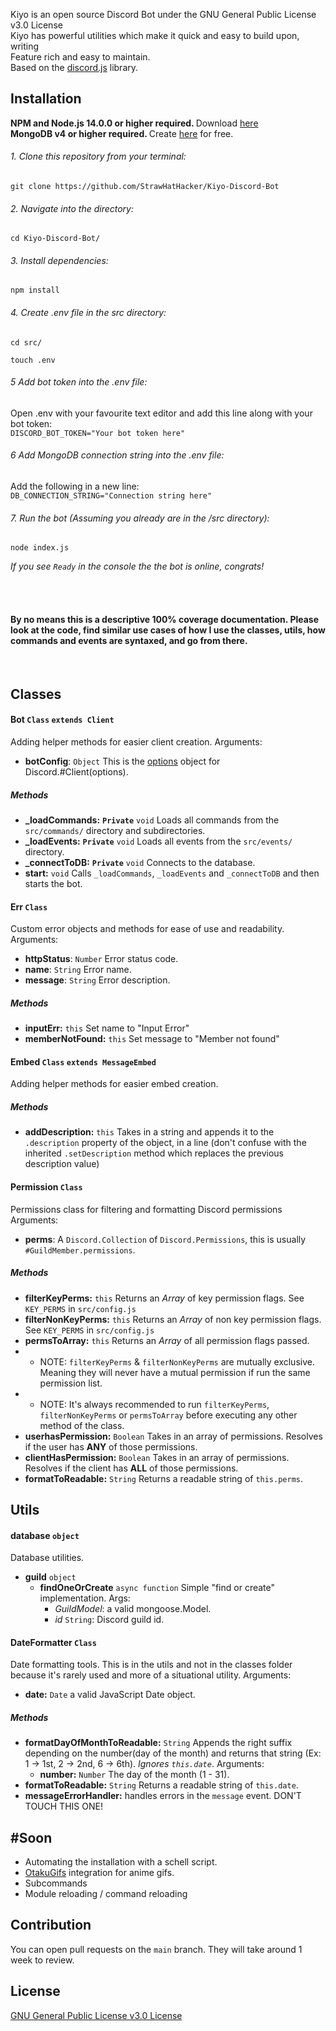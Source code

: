Kiyo is an open source Discord Bot under the GNU General Public License v3.0 License  <br/>
Kiyo has powerful utilities which make it quick and easy to build upon, writing  <br/>
Feature rich and easy to maintain. <br/>
Based on the [discord.js](https://github.com/discordjs/discord.js) library.

## Installation
<b> NPM and Node.js 14.0.0 or higher required. </b> Download [here](https://nodejs.org/) <br/>
<b> MongoDB v4 or higher required. </b> Create [here](https://docs.atlas.mongodb.com/getting-started) for free. 
###### 1. Clone this repository from your terminal:
```shell
git clone https://github.com/StrawHatHacker/Kiyo-Discord-Bot
```
###### 2. Navigate into the directory:
```shell
cd Kiyo-Discord-Bot/
```
###### 3. Install dependencies:
```shell
npm install
```
###### 4. Create .env file in the src directory:
```shell
cd src/
```
```shell
touch .env
```
###### 5 Add bot token into the .env file:
Open .env with your favourite text editor and add this line along with your bot token: <br/>
`DISCORD_BOT_TOKEN="Your bot token here"`
###### 6 Add MongoDB connection string into the .env file:
Add the following in a new line: <br/>
`DB_CONNECTION_STRING="Connection string here"`
###### 7. Run the bot (Assuming you already are in the /src directory):
```shell
node index.js 
```
*If you see `Ready` in the console the the bot is online, congrats!*

<br/><br/>
#### By no means this is a descriptive 100% coverage documentation. Please look at the code, find similar use cases of how I use the classes, utils, how commands and events are syntaxed, and go from there.
<br/>

## Classes
#### Bot `Class` `extends Client`
Adding helper methods for easier client creation.
Arguments:
* **botConfig**: `Object` This is the [options](https://discord.js.org/#/docs/main/stable/typedef/ClientOptions) object for Discord.#Client(options).
##### Methods
* **_loadCommands:** **`Private`** `void` Loads all commands from the `src/commands/` directory and subdirectories.
* **_loadEvents:** **`Private`** `void` Loads all events from the `src/events/` directory.
* **_connectToDB:** **`Private`** `void` Connects to the database.
* **start:** `void` Calls `_loadCommands`, `_loadEvents` and `_connectToDB` and then starts the bot.

#### Err `Class`
Custom error objects and methods for ease of use and readability.
Arguments: 
* **httpStatus**: `Number` Error status code. 
* **name**: `String` Error name.
* **message**: `String` Error description.
##### Methods
* **inputErr:** `this` Set name to "Input Error"
* **memberNotFound:** `this` Set message to "Member not found"

#### Embed `Class` `extends MessageEmbed`
Adding helper methods for easier embed creation.
##### Methods
* **addDescription:** `this` Takes in a string and appends it to the `.description` property of the object, in a line (don't confuse with the inherited `.setDescription` method which replaces the previous description value)

#### Permission `Class`
Permissions class for filtering and formatting Discord permissions
Arguments:
* **perms**: A `Discord.Collection` of `Discord.Permissions`, this is usually `#GuildMember.permissions`.
##### Methods
* **filterKeyPerms:** `this` Returns an *Array* of key permission flags. See `KEY_PERMS` in `src/config.js`
* **filterNonKeyPerms:** `this` Returns an *Array* of non key permission flags. See `KEY_PERMS` in `src/config.js`
* **permsToArray:** `this` Returns an *Array* of all permission flags passed.
* * NOTE:  `filterKeyPerms` & `filterNonKeyPerms` are mutually exclusive. Meaning they will never have a mutual permission if run the same permission list.
* * NOTE:  It's always recommended to run `filterKeyPerms`, `filterNonKeyPerms` or `permsToArray` before executing any other method of the class.
* **userhasPermission:** `Boolean` Takes in an array of permissions. Resolves if the user has **ANY** of those permissions.
* **clientHasPermission:** `Boolean` Takes in an array of permissions. Resolves if the client has **ALL** of those permissions.
* **formatToReadable:** `String` Returns a readable string of `this.perms`.

## Utils
#### database `object`
Database utilities.
* **guild** `object`
    * **findOneOrCreate** `async function` Simple "find or create" implementation.
        Args: 
        * *GuildModel*: a valid mongoose.Model.
        * *id* `String`: Discord guild id.

#### DateFormatter `Class`
Date formatting tools. This is in the utils and not in the classes folder because it's rarely used and more of a situational utility.
Arguments:
* **date:** `Date` a valid JavaScript Date object.
##### Methods
* **formatDayOfMonthToReadable:** `String` Appends the right suffix depending on the number(day of the month) and returns that string (Ex: 1 -> 1st, 2 -> 2nd, 6 -> 6th). *Ignores `this.date`*.
    Arguments:
    * **number:** `Number` The day of the month (1 - 31).
* **formatToReadable:** `String` Returns a readable string of `this.date`.
* **messageErrorHandler:** handles errors in the `message` event. DON'T TOUCH THIS ONE!

## #Soon
* Automating the installation with a schell script.
* [OtakuGifs](https://otakugifs.xyz/) integration for anime gifs.
* Subcommands
* Module reloading / command reloading

## Contribution
You can open pull requests on the `main` branch. They will take around 1 week to review.

## License
[GNU General Public License v3.0 License](https://github.com/StrawHatHacker/Kiyo-Discord-Bot/blob/main/LICENSE)